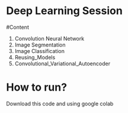 # Deep Learning Session 

#Content 
1. Convolution Neural Network
2. Image Segmentation 
3. Image Classification
4. Reusing_Models
5. Convolutional_Variational_Autoencoder

# How to run?
Download this code and using google colab

